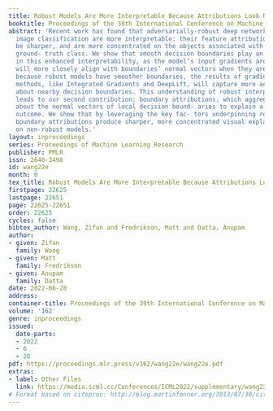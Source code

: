 ```yaml
---
title: Robust Models Are More Interpretable Because Attributions Look Normal
booktitle: Proceedings of the 39th International Conference on Machine Learning
abstract: 'Recent work has found that adversarially-robust deep networks used for
  image classification are more interpretable: their feature attributions tend to
  be sharper, and are more concentrated on the objects associated with the image’s
  ground- truth class. We show that smooth decision boundaries play an important role
  in this enhanced interpretability, as the model’s input gradients around data points
  will more closely align with boundaries’ normal vectors when they are smooth. Thus,
  because robust models have smoother boundaries, the results of gradient- based attribution
  methods, like Integrated Gradients and DeepLift, will capture more accurate information
  about nearby decision boundaries. This understanding of robust interpretability
  leads to our second contribution: boundary attributions, which aggregate information
  about the normal vectors of local decision bound- aries to explain a classification
  outcome. We show that by leveraging the key fac- tors underpinning robust interpretability,
  boundary attributions produce sharper, more concentrated visual explanations{—}even
  on non-robust models.'
layout: inproceedings
series: Proceedings of Machine Learning Research
publisher: PMLR
issn: 2640-3498
id: wang22e
month: 0
tex_title: Robust Models Are More Interpretable Because Attributions Look Normal
firstpage: 22625
lastpage: 22651
page: 22625-22651
order: 22625
cycles: false
bibtex_author: Wang, Zifan and Fredrikson, Matt and Datta, Anupam
author:
- given: Zifan
  family: Wang
- given: Matt
  family: Fredrikson
- given: Anupam
  family: Datta
date: 2022-06-28
address:
container-title: Proceedings of the 39th International Conference on Machine Learning
volume: '162'
genre: inproceedings
issued:
  date-parts:
  - 2022
  - 6
  - 28
pdf: https://proceedings.mlr.press/v162/wang22e/wang22e.pdf
extras:
- label: Other Files
  link: https://media.icml.cc/Conferences/ICML2022/supplementary/wang22e-supp.zip
# Format based on citeproc: http://blog.martinfenner.org/2013/07/30/citeproc-yaml-for-bibliographies/
---
```

